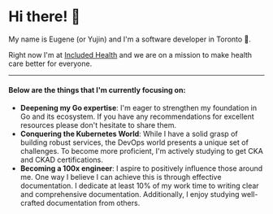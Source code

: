 # Hi there! 👋

My name is Eugene (or Yujin) and I'm a software developer in Toronto 🍁.

Right now I'm at [Included Health](https://includedhealth.com/) and we are on a mission to make health care better for everyone.

---

#### Below are the things that I'm currently focusing on:

- **Deepening my Go expertise**: I'm eager to strengthen my foundation in Go and its ecosystem. If you have any recommendations for excellent resources please don't hesitate to share them.
- **Conquering the Kubernetes World**: While I have a solid grasp of building robust services, the DevOps world presents a unique set of challenges. To become more proficient, I'm actively studying to get CKA and CKAD certifications.
- **Becoming a 100x engineer**: I aspire to positively influence those around me. One way I believe I can achieve this is through effective documentation. I dedicate at least 10% of my work time to writing clear and comprehensive documentation. Additionally, I enjoy studying well-crafted documentation from others. 

